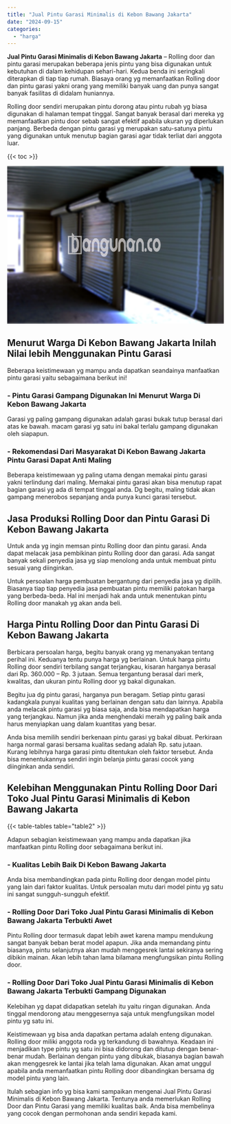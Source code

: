 ```yaml
---
title: "Jual Pintu Garasi Minimalis di Kebon Bawang Jakarta"
date: "2024-09-15"
categories: 
  - "harga"
---
```


**Jual Pintu Garasi Minimalis di Kebon Bawang Jakarta** – Rolling door dan pintu garasi merupakan beberapa jenis pintu yang bisa digunakan untuk kebutuhan di dalam kehidupan sehari-hari. Kedua benda ini seringkali diterapkan di tiap tiap rumah. Biasaya orang yg memanfaatkan Rolling door dan pintu garasi yakni orang yang memiliki banyak uang dan punya sangat banyak fasilitas di didalam huniannya.

Rolling door sendiri merupakan pintu dorong atau pintu rubah yg biasa digunakan di halaman tempat tinggal. Sangat banyak berasal dari mereka yg memanfaatkan pintu door sebab sangat efektif apabila ukuran yg diperlukan panjang. Berbeda dengan pintu garasi yg merupakan satu-satunya pintu yang digunakan untuk menutup bagian garasi agar tidak terliat dari anggota luar.

{{< toc >}}

![Jual Pintu Garasi Minimalis di Kebon Bawang Jakarta](/images/pintu-garasi-52.png)

## Menurut Warga Di Kebon Bawang Jakarta Inilah Nilai lebih Menggunakan Pintu Garasi

Beberapa keistimewaan yg mampu anda dapatkan seandainya manfaatkan pintu garasi yaitu sebagaimana berikut ini!

### \- Pintu Garasi Gampang Digunakan Ini Menurut Warga Di Kebon Bawang Jakarta

Garasi yg paling gampang digunakan adalah garasi bukak tutup berasal dari atas ke bawah. macam garasi yg satu ini bakal terlalu gampang digunakan oleh siapapun.

### \- Rekomendasi Dari Masyarakat Di Kebon Bawang Jakarta Pintu Garasi Dapat Anti Maling

Beberapa keistimewaan yg paling utama dengan memakai pintu garasi yakni terlindung dari maling. Memakai pintu garasi akan bisa menutup rapat bagian garasi yg ada di tempat tinggal anda. Dg begitu, maling tidak akan gampang menerobos sepanjang anda punya kunci garasi tersebut.

## Jasa Produksi Rolling Door dan Pintu Garasi Di Kebon Bawang Jakarta

Untuk anda yg ingin memsan pintu Rolling door dan pintu garasi. Anda dapat melacak jasa pembikinan pintu Rolling door dan garasi. Ada sangat banyak sekali penyedia jasa yg siap menolong anda untuk membuat pintu sesuai yang diinginkan.

Untuk persoalan harga pembuatan bergantung dari penyedia jasa yg dipilih. Biasanya tiap tiap penyedia jasa pembuatan pintu memiliki patokan harga yang berbeda-beda. Hal ini menjadi hak anda untuk menentukan pintu Rolling door manakah yg akan anda beli.

## Harga Pintu Rolling Door dan Pintu Garasi Di Kebon Bawang Jakarta

Berbicara persoalan harga, begitu banyak orang yg menanyakan tentang perihal ini. Keduanya tentu punya harga yg berlainan. Untuk harga pintu Rolling door sendiri terbilang sangat terjangkau, kisaran harganya berasal dari Rp. 360.000 – Rp. 3 jutaan. Semua tergantung berasal dari merk, kwalitas, dan ukuran pintu Rolling door yg bakal digunakan.

Begitu jua dg pintu garasi, harganya pun beragam. Setiap pintu garasi kadangkala punyai kualitas yang berlainan dengan satu dan lainnya. Apabila anda melacak pintu garasi yg biasa saja, anda bisa mendapatkan harga yang terjangkau. Namun jika anda menghendaki meraih yg paling baik anda harus menyiapkan uang dalam kuantitas yang besar.

Anda bisa memilih sendiri berkenaan pintu garasi yg bakal dibuat. Perkiraan harga normal garasi bersama kualitas sedang adalah Rp. satu jutaan. Kurang lebihnya harga garasi pintu ditentukan oleh faktor tersebut. Anda bisa menentukannya sendiri ingin belanja pintu garasi cocok yang diinginkan anda sendiri.

## Kelebihan Menggunakan Pintu Rolling Door Dari Toko Jual Pintu Garasi Minimalis di Kebon Bawang Jakarta

{{< table-tables table="table2" >}}

Adapun sebagian keistimewaan yang mampu anda dapatkan jika manfaatkan pintu Rolling door sebagaimana berikut ini.

### \- Kualitas Lebih Baik Di Kebon Bawang Jakarta

Anda bisa membandingkan pada pintu Rolling door dengan model pintu yang lain dari faktor kualitas. Untuk persoalan mutu dari model pintu yg satu ini sangat sungguh-sungguh efektif.

### \- Rolling Door Dari Toko Jual Pintu Garasi Minimalis di Kebon Bawang Jakarta Terbukti Awet

Pintu Rolling door termasuk dapat lebih awet karena mampu mendukung sangat banyak beban berat model apapun. Jika anda memandang pintu biasanya, pintu selanjutnya akan mudah menggesrek lantai sekiranya sering dibikin mainan. Akan lebih tahan lama bilamana mengfungsikan pintu Rolling door.

### \- Rolling Door Dari Toko Jual Pintu Garasi Minimalis di Kebon Bawang Jakarta Terbukti Gampang Digunakan

Kelebihan yg dapat didapatkan setelah itu yaitu ringan digunakan. Anda tinggal mendorong atau menggesernya saja untuk mengfungsikan model pintu yg satu ini.

Keistimewaan yg bisa anda dapatkan pertama adalah enteng digunakan. Rolling door miliki anggota roda yg terkandung di bawahnya. Keadaan ini menjadikan type pintu yg satu ini bisa didorong dan ditutup dengan benar-benar mudah. Berlainan dengan pintu yang dibukak, biasanya bagian bawah akan menggesrek ke lantai jika telah lama digunakan. Akan amat unggul apabila anda memanfaatkan pintu Rolling door dibandingkan bersama dg model pintu yang lain.

Itulah sebagian info yg bisa kami sampaikan mengenai Jual Pintu Garasi Minimalis di Kebon Bawang Jakarta. Tentunya anda memerlukan Rolling Door dan Pintu Garasi yang memiliki kualitas baik. Anda bisa membelinya yang cocok dengan permohonan anda sendiri kepada kami.
